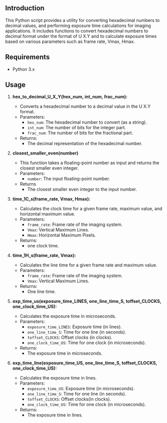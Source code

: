## Introduction

This Python script provides a utility for converting hexadecimal numbers to decimal values, and performing exposure time calculations for imaging applications. It includes functions to convert hexadecimal numbers to decimal format under the format of U X.Y and to calculate exposure times based on various parameters such as frame rate, Vmax, Hmax.

## Requirements

- Python 3.x

## Usage

1. **hex_to_decimal_U_X_Y(hex_num, int_num, frac_num):**
   - Converts a hexadecimal number to a decimal value in the U X.Y format.
   - Parameters:
     - `hex_num`: The hexadecimal number to convert (as a string).
     - `int_num`: The number of bits for the integer part.
     - `frac_num`: The number of bits for the fractional part.
   - Returns:
     - The decimal representation of the hexadecimal number.
2. **closest_smaller_even(number)**
   - This function takes a floating-point number as input and returns the closest smaller even integer.
   - Parameters:
     - `number`: The input floating-point number.
   - Returns
     - The closest smaller even integer to the input number.

3. **time_1C_s(frame_rate, Vmax, Hmax):**
   - Calculates the clock time for a given frame rate, maximum value, and horizontal maximum value.
   - Parameters:
     - `frame_rate`: Frame rate of the imaging system.
     - `Vmax`: Vertical Maximum Lines.
     - `Hmax`: Horizontal Maximum Pixels.
   - Returns:
     - one clock time.

3. **time_1H_s(frame_rate, Vmax):**
   - Calculates the line time for a given frame rate and maximum value.
   - Parameters:
     - `frame_rate`: Frame rate of the imaging system.
     - `Vmax`: Vertical Maximum Lines.
   - Returns:
     - One line time.

4. **exp_time_us(exposure_time_LINES, one_line_time_S, toffset_CLOCKS, one_clock_time_US):**
   - Calculates the exposure time in microseconds.
   - Parameters:
     - `exposure_time_LINES`: Exposure time (in lines).
     - `one_line_time_S`: Time for one line (in seconds).
     - `toffset_CLOCKS`: Offset clocks (in clocks).
     - `one_clock_time_US`: Time for one clock (in microseconds).
   - Returns:
     - The exposure time in microseconds.

5. **exp_time_line(exposure_time_US, one_line_time_S, toffset_CLOCKS, one_clock_time_US):**
   - Calculates the exposure time in lines.
   - Parameters:
     - `exposure_time_US`: Exposure time (in microseconds).
     - `one_line_time_S`: Time for one line (in seconds).
     - `toffset_CLOCKS`: Offset clocks(in clocks).
     - `one_clock_time_US`: Time for one clock (in microseconds).
   - Returns:
     - The exposure time in lines.
